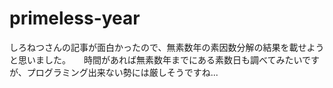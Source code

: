 # primeless-year

しろねつさんの記事が面白かったので、無素数年の素因数分解の結果を載せようと思いました。　　時間があれば無素数年までにある素数日も調べてみたいですが、プログラミング出来ない勢には厳しそうですね...

